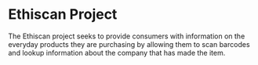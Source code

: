 # Ethiscan Project
The Ethiscan project seeks to provide consumers with information on the everyday products they are purchasing by allowing them to scan barcodes and lookup information about the company that has made the item.
